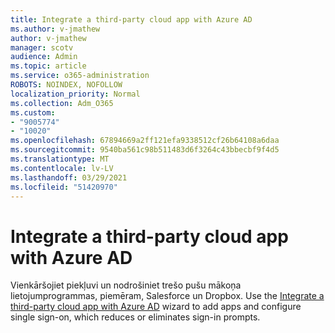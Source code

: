 ```yaml
---
title: Integrate a third-party cloud app with ‎Azure AD‎
ms.author: v-jmathew
author: v-jmathew
manager: scotv
audience: Admin
ms.topic: article
ms.service: o365-administration
ROBOTS: NOINDEX, NOFOLLOW
localization_priority: Normal
ms.collection: Adm_O365
ms.custom:
- "9005774"
- "10020"
ms.openlocfilehash: 67894669a2ff121efa9338512cf26b64108a6daa
ms.sourcegitcommit: 9540ba561c98b511483d6f3264c43bbecbf9f4d5
ms.translationtype: MT
ms.contentlocale: lv-LV
ms.lasthandoff: 03/29/2021
ms.locfileid: "51420970"
---
```

# <a name="integrate-a-third-party-cloud-app-with-azure-ad"></a>Integrate a third-party cloud app with ‎Azure AD

Vienkāršojiet piekļuvi un nodrošiniet trešo pušu mākoņa lietojumprogrammas, piemēram, Salesforce un Dropbox. Use the [Integrate a third-party cloud app with ‎Azure AD‎](https://go.microsoft.com/fwlink/?linkid=2157464) wizard to add apps and configure single sign-on, which reduces or eliminates sign-in prompts.
